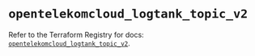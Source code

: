 # `opentelekomcloud_logtank_topic_v2`

Refer to the Terraform Registry for docs: [`opentelekomcloud_logtank_topic_v2`](https://registry.terraform.io/providers/opentelekomcloud/opentelekomcloud/1.36.5/docs/resources/logtank_topic_v2).
